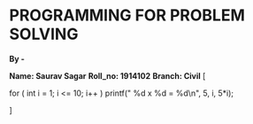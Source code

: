 # PROGRAMMING FOR PROBLEM SOLVING



 **By -**

 **Name: Saurav Sagar**
 **Roll_no: 1914102**
 **Branch: Civil**
[

 for ( int i = 1; i <= 10; i++ )
printf(" %d x %d = %d\n", 5, i, 5*i);

]

